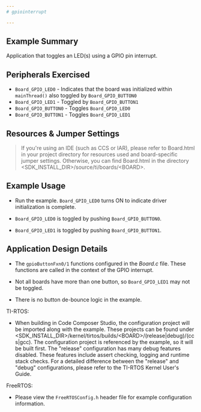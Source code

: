 ```yaml
---
# gpiointerrupt

---
```


## Example Summary

Application that toggles an LED(s) using a GPIO pin interrupt.

## Peripherals Exercised

* `Board_GPIO_LED0` - Indicates that the board was initialized within
`mainThread()` also toggled by `Board_GPIO_BUTTON0`
* `Board_GPIO_LED1` - Toggled by `Board_GPIO_BUTTON1`
* `Board_GPIO_BUTTON0` - Toggles `Board_GPIO_LED0`
* `Board_GPIO_BUTTON1` - Toggles `Board_GPIO_LED1`

## Resources & Jumper Settings

> If you're using an IDE (such as CCS or IAR), please refer to Board.html in
your project directory for resources used and board-specific jumper settings.
Otherwise, you can find Board.html in the directory
\<SDK_INSTALL_DIR\>/source/ti/boards/\<BOARD\>.


## Example Usage

* Run the example. `Board_GPIO_LED0` turns ON to indicate driver
initialization is complete.

* `Board_GPIO_LED0` is toggled by pushing `Board_GPIO_BUTTON0`.
* `Board_GPIO_LED1` is toggled by pushing `Board_GPIO_BUTTON1`.

## Application Design Details

* The `gpioButtonFxn0/1` functions configured in the *Board.c* file. These
functions are called in the context of the GPIO interrupt.

* Not all boards have more than one button, so `Board_GPIO_LED1` may not be
toggled.

* There is no button de-bounce logic in the example.

TI-RTOS:

* When building in Code Composer Studio, the configuration project will be
imported along with the example. These projects can be found under
\<SDK_INSTALL_DIR>\/kernel/tirtos/builds/\<BOARD\>/(release|debug)/(ccs|gcc).
The configuration project is referenced by the example, so it
will be built first. The "release" configuration has many debug features
disabled. These features include assert checking, logging and runtime stack
checks. For a detailed difference between the "release" and "debug"
configurations, please refer to the TI-RTOS Kernel User's Guide.

FreeRTOS:

* Please view the `FreeRTOSConfig.h` header file for example configuration
information.
